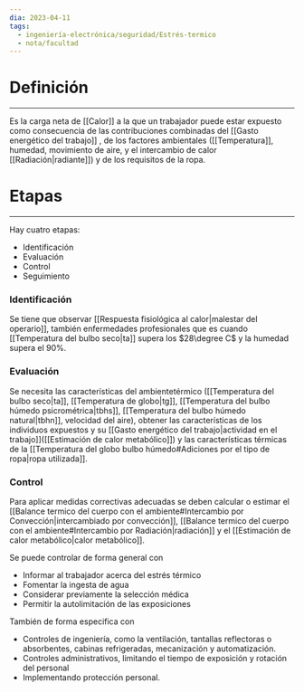 ```yaml
---
dia: 2023-04-11
tags:
  - ingeniería-electrónica/seguridad/Estrés-termico
  - nota/facultad
---
```

# Definición
---
Es la carga neta de [[Calor]] a la que un trabajador puede estar expuesto como consecuencia de las contribuciones combinadas del [[Gasto energético del trabajo]] , de los factores ambientales ([[Temperatura]], humedad, movimiento de aire, y el intercambio de calor [[Radiación|radiante]]) y de los requisitos de la ropa.


# Etapas
---
Hay cuatro etapas: 
* Identificación
* Evaluación
* Control
* Seguimiento

### Identificación
Se tiene que observar [[Respuesta fisiológica al calor|malestar del operario]], también enfermedades profesionales que es cuando [[Temperatura del bulbo seco|ta]] supera los $28\degree C$ y la humedad supera el $90\%$.

### Evaluación
Se necesita las características del ambientetérmico ([[Temperatura del bulbo seco|ta]], [[Temperatura de globo|tg]], [[Temperatura del bulbo húmedo psicrométrica|tbhs]], [[Temperatura del bulbo húmedo natural|tbhn]], velocidad del aire), obtener las características de los individuos expuestos y su [[Gasto energético del trabajo|actividad en el trabajo]]([[Estimación de calor metabólico]]) y las características térmicas de la [[Temperatura del globo bulbo húmedo#Adiciones por el tipo de ropa|ropa utilizada]].

### Control
Para aplicar medidas correctivas adecuadas se deben calcular o estimar el [[Balance termico del cuerpo con el ambiente#Intercambio por Convección|intercambiado por convección]], [[Balance termico del cuerpo con el ambiente#Intercambio por Radiación|radiación]] y el [[Estimación de calor metabólico|calor metabólico]].

Se puede controlar de forma general con
* Informar al trabajador acerca del estrés térmico
* Fomentar la ingesta de agua
* Considerar previamente la selección médica
* Permitir la autolimitación de las exposiciones

También de forma especifica con
* Controles de ingeniería, como la ventilación, tantallas reflectoras o absorbentes, cabinas refrigeradas, mecanización y automatización.
* Controles administrativos, limitando el tiempo de exposición y rotación del personal
* Implementando protección personal.